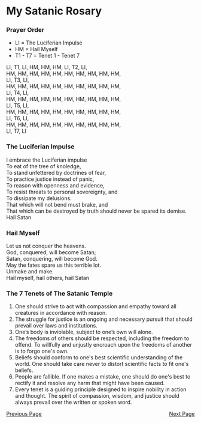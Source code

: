 <h1>My Satanic Rosary</h1>

<section><h3>Prayer Order</h3>
  <p><ul>
    <li>LI = The Luciferian Impulse</li>
    <li>HM = Hail Myself</li>
    <li>T1 - T7 = Tenet 1 - Tenet 7</li>
  </ul></p>
  <p>LI, T1, LI, HM, HM, HM, LI, T2, LI,<br/>HM, HM, HM, HM, HM, HM, HM, HM, HM, HM,<br/>LI, T3, LI,<br/>HM, HM, HM, HM, HM, HM, HM, HM, HM, HM,<br/>LI, T4, LI,<br/>HM, HM, HM, HM, HM, HM, HM, HM, HM, HM,<br/>LI, T5, LI,<br/>HM, HM, HM, HM, HM, HM, HM, HM, HM, HM,<br/>LI, T6, LI,<br/>HM, HM, HM, HM, HM, HM, HM, HM, HM, HM,<br/>LI, T7, LI<br/></p>
</section>

<section><h3>The Luciferian Impulse</h3>
  <p>I embrace the Luciferian impulse<br/>To eat of the tree of knoledge,<br/>To stand unfettered by doctrines of fear,<br/>To practice justice instead of panic,<br/>To reason with openness and evidence,<br/>To resist threats to personal sovereignty, and <br/>To dissipate my delusions.<br/>That which will not bend must brake, and<br/>That which can be destroyed by truth should never be spared its demise.<br/>Hail Satan</p>
</section>

<section><h3>Hail Myself</h3>
  <p>Let us not conquer the heavens.<br/>God, conquered, will become Satan;<br/>Satan, conquering, will become God.<br/>May the fates spare us this terrible lot.<br/>Unmake and make.<br/>Hail myself, hail others, hail Satan</p>
</section>

<section><h3>The 7 Tenets of The Satanic Temple</h3>
  <ol>
    <li>One should strive to act with compassion and empathy toward all creatures in accordance with reason.</li>
    <li>The struggle for justice is an ongoing and necessary pursuit that should prevail over laws and institutions.</li>
    <li>One’s body is inviolable, subject to one’s own will alone.</li>
    <li>The freedoms of others should be respected, including the freedom to offend. To willfully and unjustly encroach upon the freedoms of another is to forgo one's own.</li>
    <li>Beliefs should conform to one's best scientific understanding of the world. One should take care never to distort scientific facts to fit one's beliefs.</li>
    <li>People are fallible. If one makes a mistake, one should do one's best to rectify it and resolve any harm that might have been caused.</li>
    <li>Every tenet is a guiding principle designed to inspire nobility in action and thought. The spirit of compassion, wisdom, and justice should always prevail over the written or spoken word.</li>
  </ol>
</section>

<footer>
  <span style="float:left;"><a href="{{ site.github.url }}/holidays">Previous Page</a></span>
  <span style="float:right;"><a href="{{ site.github.url }}/prayers">Next Page</a></span>
</footer>
